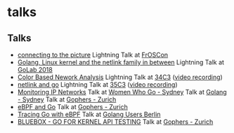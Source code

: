 talks
=====


Talks
-----

- [connecting to the picture](https://github.com/florianl/talks/blob/master/2015-FrOSCon-connectingToThePicture.pdf)
  Lightning Talk at [FrOSCon](https://www.froscon.de/)
- [Golang, Linux kernel and the netlink family in between](https://github.com/florianl/talks/blob/master/2018-golab-netlink.pdf)
  Lightning Talk at [GoLab 2018](https://www.golab.io/)
- [Color Based Nework Analysis](https://github.com/florianl/talks/blob/master/2017-34c3-colorbasedanalysis.pdf)
  Lightning Talk at [34C3](https://events.ccc.de/congress/2017/wiki/index.php)
  ([video recording](https://media.ccc.de/v/34c3-9256-lightning_talks_day_2#t=2392))
- [netlink and go](https://github.com/florianl/talks/blob/master/2018-35c3-NetlinkAndGo.pdf)
  Lightning Talk at [35C3](https://events.ccc.de/congress/2018/wiki/index.php)
  ([video recording](https://media.ccc.de/v/35c3-9567-lightning_talks_day_3#t=1081))
- [Monitoring IP Networks](https://github.com/florianl/talks/blob/master/2019-syd-MonitoringIPNetworks.pdf)
  Talk at [Women Who Go - Sydney](https://www.meetup.com/Women-Who-Go-Sydney/events/261093910/)
  Talk at [Golang - Sydney](https://www.meetup.com/golang-syd/events/260434333/)
  Talk at [Gophers - Zurich](https://www.meetup.com/Zurich-Gophers/events/262249606/)
- [eBPF and Go](https://github.com/florianl/talks/blob/master/2020-zrh-ebpfAndGo.pdf)
  Talk at [Gophers - Zurich](https://www.meetup.com/Zurich-Gophers/events/267144500/)
- [Tracing Go with eBPF](https://github.com/florianl/talks/blob/master/2021-ber-tracingGoWithEbpf.pdf)
  Talk at [Golang Users Berlin](https://www.meetup.com/golang-users-berlin/events/278113151/)
- [BLUEBOX - GO FOR KERNEL API TESTING](https://github.com/florianl/talks/blob/master/2022-zrh-bluebox-GoForKernelAPITesting.pdf)
  Talk at [Gophers - Zurich](https://www.meetup.com/zurich-gophers/events/286220523/)
